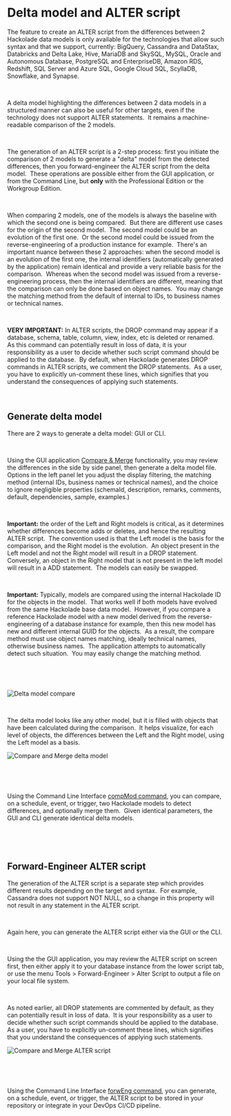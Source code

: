 # Delta model and ALTER script

The feature to create an ALTER script from the differences between 2 Hackolade data models is only available for the technologies that allow such syntax and that we support, currently: BigQuery, Cassandra and DataStax, Databricks and Delta Lake, Hive, MariaDB and SkySQL, MySQL, Oracle and Autonomous Database, PostgreSQL and EnterpriseDB, Amazon RDS, Redshift, SQL Server and Azure SQL, Google Cloud SQL, ScyllaDB, Snowflake, and Synapse.

&nbsp;

A delta model highlighting the differences between 2 data models in a structured manner can also be useful for other targets, even if the technology does not support ALTER statements.&nbsp; It remains a machine-readable comparison of the 2 models.

&nbsp;

The generation of an ALTER script is a 2-step process: first you initiate the comparison of 2 models to generate a "delta" model from the detected differences, then you forward-engineer the ALTER script from the delta model.&nbsp; These operations are possible either from the GUI application, or from the Command Line, but **only** with the Professional Edition or the Workgroup Edition.

&nbsp;

When comparing 2 models, one of the models is always the baseline with which the second one is being compared.&nbsp; But there are different use cases for the origin of the second model.&nbsp; The second model could be an evolution of the first one.&nbsp; Or the second model could be issued from the reverse-engineering of a production instance for example.&nbsp; There's an important nuance between these 2 approaches: when the second model is an evolution of the first one, the internal identifiers (automatically generated by the application) remain identical and provide a very reliable basis for the comparison.&nbsp; Whereas when the second model was issued from a reverse-engineering process, then the internal identifiers are different, meaning that the comparison can only be done based on object names.&nbsp; You may change the matching method from the default of internal to IDs, to business names or technical names.

&nbsp;

**VERY IMPORTANT:** In ALTER scripts, the DROP command may appear if a database, schema, table, column, view, index, etc is deleted or renamed.&nbsp; As this command can potentially result in loss of data, it is your responsibility as a user to decide whether such script command should be applied to the database.&nbsp; By default, when Hackolade generates DROP commands in ALTER scripts, we comment the DROP statements.&nbsp; As a user, you have to explicitly un-comment these lines, which signifies that you understand the consequences of applying such statements.

&nbsp;

## Generate delta model

There are 2 ways to generate a delta model: GUI or CLI.

&nbsp;

Using the GUI application [Compare \& Merge](<Compareandmergemodels.md>) functionality, you may review the differences in the side by side panel, then generate a delta model file.&nbsp; Options in the left panel let you adjust the display filtering, the matching method (internal IDs, business names or technical names), and the choice to ignore negligible properties (schemaId, description, remarks, comments, default, dependencies, sample, examples.)

&nbsp;

**Important:** the order of the Left and Right models is critical, as it determines whether differences become adds or deletes, and hence the resulting ALTER script.&nbsp; The convention used is that the Left model is the basis for the comparison, and the Right model is the evolution.&nbsp; An object present in the Left model and not the Right model will result in a DROP statement.&nbsp; Conversely, an object in the Right model that is not present in the left model will result in a ADD statement.&nbsp; The models can easily be swapped.

&nbsp;

**Important:** Typically, models are compared using the internal Hackolade ID for the objects in the model.&nbsp; That works well if both models have evolved from the same Hackolade base data model.&nbsp; However, if you compare a reference Hackolade model with a new model derived from the reverse-engineering of a database instance for example, then this new model has new and different internal GUID for the objects.&nbsp; As a result, the compare method must use object names matching, ideally technical names, otherwise business names.&nbsp; The application attempts to automatically detect such situation.&nbsp; You may easily change the matching method.

&nbsp;

&nbsp;

![Delta model compare](<lib/Delta model compare.png>)

&nbsp;

The delta model looks like any other model, but it is filled with objects that have been calculated during the comparison.&nbsp; It helps visualize, for each level of objects, the differences between the Left and the Right model, using the Left model as a basis.

![Compare and Merge delta model](<lib/Compare and Merge delta model.png>)

&nbsp;

&nbsp;

Using the Command Line Interface [compMod command](<https://hackolade.com/help/CommandLineInterface.html#compMod>), you can compare, on a schedule, event, or trigger, two Hackolade models to detect differences, and optionally merge them.&nbsp; Given identical parameters, the GUI and CLI generate identical delta models.

&nbsp;

&nbsp;

## Forward-Engineer ALTER script

The generation of the ALTER script is a separate step which provides different results depending on the target and syntax.&nbsp; For example, Cassandra does not support NOT NULL, so a change in this property will not result in any statement in the ALTER script.

&nbsp;

Again here, you can generate the ALTER script either via the GUI or the CLI.

&nbsp;

Using the the GUI application, you may review the ALTER script on screen first, then either apply it to your database instance from the lower script tab, or use the menu Tools \> Forward-Engineer \> Alter Script to output a file on your local file system.

&nbsp;

As noted earlier, all DROP statements are commented by default, as they can potentially result in loss of data.&nbsp; It is your responsibility as a user to decide whether such script commands should be applied to the database.&nbsp; As a user, you have to explicitly un-comment these lines, which signifies that you understand the consequences of applying such statements.

![Compare and Merge ALTER script](<lib/Compare and Merge ALTER script.png>)

&nbsp;

&nbsp;

Using the Command Line Interface [forwEng command](<https://hackolade.com/help/CommandLineInterface.html#forwEng>), you can generate, on a schedule, event, or trigger, the ALTER script to be stored in your repository or integrate in your DevOps CI/CD pipeline.

